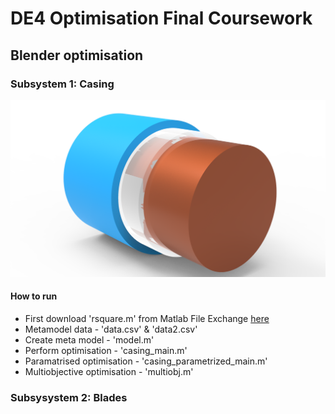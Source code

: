 # DE4 Optimisation Final Coursework 

## Blender optimisation

### Subsystem 1: Casing

![Casing segment CAD model](/imgs/casing_cad.png)

#### How to run
 - First download 'rsquare.m' from Matlab File Exchange [here](https://uk.mathworks.com/matlabcentral/fileexchange/34492-r-square-the-coefficient-of-determination)
 - Metamodel data - 'data.csv' & 'data2.csv'
 - Create meta model - 'model.m'
 - Perform optimisation - 'casing_main.m'
 - Paramatrised optimisation - 'casing_parametrized_main.m'
 - Multiobjective optimisation - 'multiobj.m'

### Subsysystem 2: Blades

